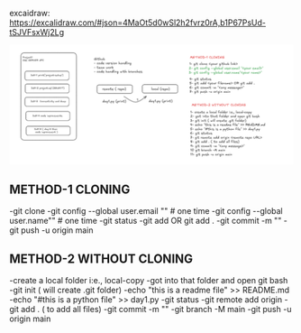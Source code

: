 excaidraw: https://excalidraw.com/#json=4MaOt5d0wSl2h2fvrz0rA,b1P67PsUd-tSJVFsxWj2Lg

![first-class-image](first-class.png)

## METHOD-1 CLONING

-git clone
-git config --global user.email "" # one time
-git config --global user.name"" # one time
-git status
-git add OR git add .
-git commit -m ""
-git push -u origin main

## METHOD-2 WITHOUT CLONING

-create a local folder i:e., local-copy
-got into that folder and open git bash
-git init ( will create .git folder)
-echo "this is a readme file" >> README.md
-echo "#this is a python file" >> day1.py
-git status
-git remote add origin
-git add . ( to add all files)
-git commit -m ""
-git branch -M main
-git push -u origin main